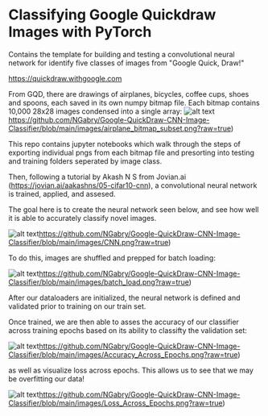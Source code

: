 # Classifying Google Quickdraw Images with PyTorch

Contains the template for building and testing a convolutional neural network for identify five classes of images from "Google Quick, Draw!"

https://quickdraw.withgoogle.com

From GQD, there are drawings of airplanes, bicycles, coffee cups, shoes and spoons, each saved in its own numpy bitmap file. Each bitmap contains 10,000 28x28 images condensed into a single array: 
![alt text]()https://github.com/NGabry/Google-QuickDraw-CNN-Image-Classifier/blob/main/images/airplane_bitmap_subset.png?raw=true)

This repo contains jupyter notebooks which walk through the steps of exporting individual pngs from each bitmap file and presorting into testing and training folders seperated by image class.

Then, following a tutorial by Akash N S from Jovian.ai (https://jovian.ai/aakashns/05-cifar10-cnn), a convolutional neural network is trained, applied, and assesed. 

The goal here is to create the neural network seen below, and see how well it is able to accurately classify novel images.

![alt text]()https://github.com/NGabry/Google-QuickDraw-CNN-Image-Classifier/blob/main/images/CNN.png?raw=true)

To do this, images are shuffled and prepped for batch loading:

![alt text]()https://github.com/NGabry/Google-QuickDraw-CNN-Image-Classifier/blob/main/images/batch_load.png?raw=true)

After our dataloaders are initialized, the neural network is defined and validated prior to training on our train set.

Once trained, we are then able to asses the accuracy of our classifier across training epochs based on its ability to classifty the validation set:

![alt text]()https://github.com/NGabry/Google-QuickDraw-CNN-Image-Classifier/blob/main/images/Accuracy_Across_Epochs.png?raw=true)

as well as visualize loss across epochs. This allows us to see that we may be overfitting our data! 

![alt text]()https://github.com/NGabry/Google-QuickDraw-CNN-Image-Classifier/blob/main/images/Loss_Across_Epochs.png?raw=true)
